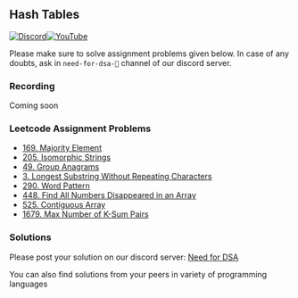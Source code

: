 ## Hash Tables

[![Discord](https://img.shields.io/badge/Discord-%237289DA.svg?style=for-the-badge&logo=discord&logoColor=white)](https://discord.gg/XRhdQkMkQp)[![YouTube](https://img.shields.io/badge/YouTube-%23FF0000.svg?style=for-the-badge&logo=YouTube&logoColor=white)](https://www.youtube.com/channel/UCOr2tU9paYaosUIz0IH7MHg)

Please make sure to solve assignment problems given below. In case of any doubts, ask in `need-for-dsa-🎯` channel of our discord server.

### Recording

Coming soon

### Leetcode Assignment Problems

- [169. Majority Element](https://leetcode.com/problems/majority-element/)
- [205. Isomorphic Strings](https://leetcode.com/problems/isomorphic-strings/)
- [49. Group Anagrams](https://leetcode.com/problems/group-anagrams/description/)
- [3. Longest Substring Without Repeating Characters](https://leetcode.com/problems/longest-substring-without-repeating-characters/)
- [290. Word Pattern](https://leetcode.com/problems/word-pattern/)
- [448. Find All Numbers Disappeared in an Array](https://leetcode.com/problems/find-all-numbers-disappeared-in-an-array/)
- [525. Contiguous Array](https://leetcode.com/problems/contiguous-array/description/)
- [1679. Max Number of K-Sum Pairs](https://leetcode.com/problems/max-number-of-k-sum-pairs/description/)

### Solutions

Please post your solution on our discord server: [Need for DSA](https://discord.com/channels/979773706534543420/1026872478527668304)

You can also find solutions from your peers in variety of programming languages
